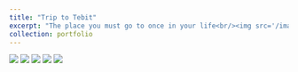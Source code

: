 ```yaml
---
title: "Trip to Tebit"
excerpt: "The place you must go to once in your life<br/><img src='/images/Trip to Tibet/DSC_6936.jpg' width="40%"/>"
collection: portfolio
---
```

![](/images/sakura/DSC_6930.jpg)
![](/images/sakura/DSC_6936.jpg)
![](/images/sakura/DSC_7495.jpg)
![](/images/sakura/DSC_8387.jpg)
![](/images/sakura/IMG_1666.jpg)